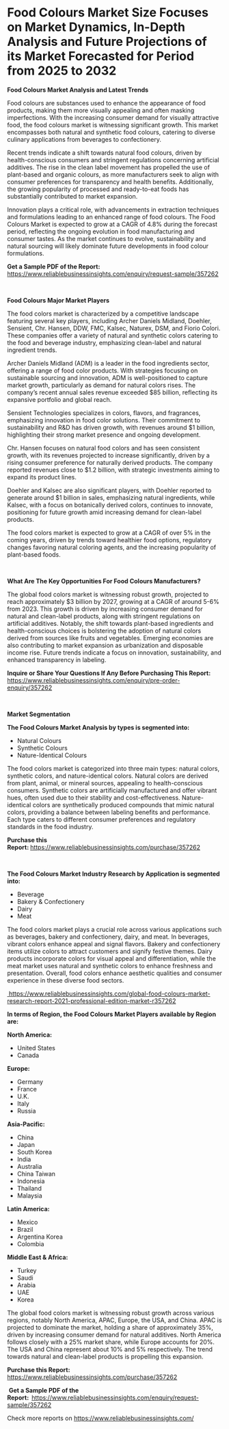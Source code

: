 <p><h1>Food Colours Market Size Focuses on Market Dynamics, In-Depth Analysis and Future Projections of its Market Forecasted for Period from 2025 to 2032</h1></p><p><strong>Food Colours Market Analysis and Latest Trends</strong></p>
<p><p>Food colours are substances used to enhance the appearance of food products, making them more visually appealing and often masking imperfections. With the increasing consumer demand for visually attractive food, the food colours market is witnessing significant growth. This market encompasses both natural and synthetic food colours, catering to diverse culinary applications from beverages to confectionery.</p><p>Recent trends indicate a shift towards natural food colours, driven by health-conscious consumers and stringent regulations concerning artificial additives. The rise in the clean label movement has propelled the use of plant-based and organic colours, as more manufacturers seek to align with consumer preferences for transparency and health benefits. Additionally, the growing popularity of processed and ready-to-eat foods has substantially contributed to market expansion.</p><p>Innovation plays a critical role, with advancements in extraction techniques and formulations leading to an enhanced range of food colours. The Food Colours Market is expected to grow at a CAGR of 4.8% during the forecast period, reflecting the ongoing evolution in food manufacturing and consumer tastes. As the market continues to evolve, sustainability and natural sourcing will likely dominate future developments in food colour formulations.</p></p>
<p><strong>Get a Sample PDF of the Report:&nbsp;</strong> <a href="https://www.reliablebusinessinsights.com/enquiry/request-sample/357262?utm_campaign=3109&utm_medium=2&utm_source=Github&utm_content=ia&utm_term=29032025&utm_id=food-colours">https://www.reliablebusinessinsights.com/enquiry/request-sample/357262</a></p>
<p>&nbsp;</p>
<p><strong>Food Colours Major Market Players</strong></p>
<p><p>The food colors market is characterized by a competitive landscape featuring several key players, including Archer Daniels Midland, Doehler, Sensient, Chr. Hansen, DDW, FMC, Kalsec, Naturex, DSM, and Fiorio Colori. These companies offer a variety of natural and synthetic colors catering to the food and beverage industry, emphasizing clean-label and natural ingredient trends.</p><p>Archer Daniels Midland (ADM) is a leader in the food ingredients sector, offering a range of food color products. With strategies focusing on sustainable sourcing and innovation, ADM is well-positioned to capture market growth, particularly as demand for natural colors rises. The company’s recent annual sales revenue exceeded $85 billion, reflecting its expansive portfolio and global reach.</p><p>Sensient Technologies specializes in colors, flavors, and fragrances, emphasizing innovation in food color solutions. Their commitment to sustainability and R&D has driven growth, with revenues around $1 billion, highlighting their strong market presence and ongoing development.</p><p>Chr. Hansen focuses on natural food colors and has seen consistent growth, with its revenues projected to increase significantly, driven by a rising consumer preference for naturally derived products. The company reported revenues close to $1.2 billion, with strategic investments aiming to expand its product lines.</p><p>Doehler and Kalsec are also significant players, with Doehler reported to generate around $1 billion in sales, emphasizing natural ingredients, while Kalsec, with a focus on botanically derived colors, continues to innovate, positioning for future growth amid increasing demand for clean-label products.</p><p>The food colors market is expected to grow at a CAGR of over 5% in the coming years, driven by trends toward healthier food options, regulatory changes favoring natural coloring agents, and the increasing popularity of plant-based foods.</p></p>
<p>&nbsp;</p>
<p><strong>What Are The Key Opportunities For Food Colours Manufacturers?</strong></p>
<p><p>The global food colors market is witnessing robust growth, projected to reach approximately $3 billion by 2027, growing at a CAGR of around 5-6% from 2023. This growth is driven by increasing consumer demand for natural and clean-label products, along with stringent regulations on artificial additives. Notably, the shift towards plant-based ingredients and health-conscious choices is bolstering the adoption of natural colors derived from sources like fruits and vegetables. Emerging economies are also contributing to market expansion as urbanization and disposable income rise. Future trends indicate a focus on innovation, sustainability, and enhanced transparency in labeling.</p></p>
<p><strong>Inquire or Share Your Questions If Any Before Purchasing This Report:</strong> <a href="https://www.reliablebusinessinsights.com/enquiry/pre-order-enquiry/357262?utm_campaign=3109&utm_medium=2&utm_source=Github&utm_content=ia&utm_term=29032025&utm_id=food-colours">https://www.reliablebusinessinsights.com/enquiry/pre-order-enquiry/357262</a></p>
<p>&nbsp;</p>
<p><strong>Market Segmentation</strong></p>
<p><strong>The Food Colours Market Analysis by types is segmented into:</strong></p>
<p><ul><li>Natural Colours</li><li>Synthetic Colours</li><li>Nature-Identical Colours</li></ul></p>
<p><p>The food colors market is categorized into three main types: natural colors, synthetic colors, and nature-identical colors. Natural colors are derived from plant, animal, or mineral sources, appealing to health-conscious consumers. Synthetic colors are artificially manufactured and offer vibrant hues, often used due to their stability and cost-effectiveness. Nature-identical colors are synthetically produced compounds that mimic natural colors, providing a balance between labeling benefits and performance. Each type caters to different consumer preferences and regulatory standards in the food industry.</p></p>
<p><strong>Purchase this Report:&nbsp;</strong><a href="https://www.reliablebusinessinsights.com/purchase/357262?utm_campaign=3109&utm_medium=2&utm_source=Github&utm_content=ia&utm_term=29032025&utm_id=food-colours">https://www.reliablebusinessinsights.com/purchase/357262</a></p>
<p>&nbsp;</p>
<p><strong>The Food Colours Market Industry Research by Application is segmented into:</strong></p>
<p><ul><li>Beverage</li><li>Bakery & Confectionery</li><li>Dairy</li><li>Meat</li></ul></p>
<p><p>The food colors market plays a crucial role across various applications such as beverages, bakery and confectionery, dairy, and meat. In beverages, vibrant colors enhance appeal and signal flavors. Bakery and confectionery items utilize colors to attract customers and signify festive themes. Dairy products incorporate colors for visual appeal and differentiation, while the meat market uses natural and synthetic colors to enhance freshness and presentation. Overall, food colors enhance aesthetic qualities and consumer experience in these diverse food sectors.</p></p>
<p><a href="https://www.reliablebusinessinsights.com/global-food-colours-market-research-report-2021-professional-edition-market-r357262?utm_campaign=3109&utm_medium=2&utm_source=Github&utm_content=ia&utm_term=29032025&utm_id=food-colours">&nbsp;https://www.reliablebusinessinsights.com/global-food-colours-market-research-report-2021-professional-edition-market-r357262</a></p>
<p><strong>In terms of Region, the Food Colours Market Players available by Region are:</strong></p>
<p>
    <p> <strong> North America: </strong>
        <ul>
            <li>United States</li>
            <li>Canada</li>
        </ul>
        </p> 
    <p> <strong> Europe: </strong>
        <ul>
            <li>Germany</li>
            <li>France</li>
            <li>U.K.</li>
            <li>Italy</li>
            <li>Russia</li>
        </ul>
        </p> 
    <p> <strong> Asia-Pacific: </strong>
        <ul>
            <li>China</li>
            <li>Japan</li>
            <li>South Korea</li>
            <li>India</li>
            <li>Australia</li>
            <li>China Taiwan</li>
            <li>Indonesia</li>
            <li>Thailand</li>
            <li>Malaysia</li>
        </ul>
        </p> 
    <p> <strong> Latin America: </strong>
        <ul>
            <li>Mexico</li>
            <li>Brazil</li>
            <li>Argentina Korea</li>
            <li>Colombia</li>
        </ul>
        </p> 
    <p> <strong> Middle East & Africa: </strong>
        <ul>
            <li>Turkey</li>
            <li>Saudi</li>
            <li>Arabia</li>
            <li>UAE</li>
            <li>Korea</li>
        </ul>
    </p>
    </p>
<p><p>The global food colors market is witnessing robust growth across various regions, notably North America, APAC, Europe, the USA, and China. APAC is projected to dominate the market, holding a share of approximately 35%, driven by increasing consumer demand for natural additives. North America follows closely with a 25% market share, while Europe accounts for 20%. The USA and China represent about 10% and 5% respectively. The trend towards natural and clean-label products is propelling this expansion.</p></p>
<p><strong>Purchase this Report: </strong><a href="https://www.reliablebusinessinsights.com/purchase/357262?utm_campaign=3109&utm_medium=2&utm_source=Github&utm_content=ia&utm_term=29032025&utm_id=food-colours">https://www.reliablebusinessinsights.com/purchase/357262</a></p>
<p>&nbsp;<strong>Get a Sample PDF of the Report:&nbsp;&nbsp;</strong><a href="https://www.reliablebusinessinsights.com/enquiry/request-sample/357262?utm_campaign=3109&utm_medium=2&utm_source=Github&utm_content=ia&utm_term=29032025&utm_id=food-colours">https://www.reliablebusinessinsights.com/enquiry/request-sample/357262</a></p>
<p><strong></strong></p>
<p>Check more reports on <a href="https://www.reliablebusinessinsights.com/?utm_campaign=3109&utm_medium=2&utm_source=Github&utm_content=ia&utm_term=29032025&utm_id=food-colours">https://www.reliablebusinessinsights.com/</a></p>